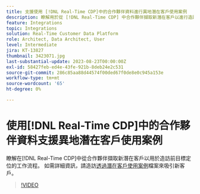 ```yaml
---
title: 支援使用 [!DNL Real-Time CDP]中的合作夥伴資料進行異地潛在客戶使用案例
description: 瞭解用於從 [!DNL Real-Time CDP] 中合作夥伴擷取新潛在客戶以進行造訪前目標定位的工作流程。 
feature: Integrations
topic: Integrations
solution: Real-Time Customer Data Platform
role: Architect, Data Architect, User
level: Intermediate
jira: KT-13827
thumbnail: 3423071.jpg
last-substantial-update: 2023-08-23T00:00:00Z
exl-id: 58427feb-ed4e-43fe-921b-8deb24e2c531
source-git-commit: 286c85aa88d44574f00ded67f0de8e0c945a153e
workflow-type: tm+mt
source-wordcount: '65'
ht-degree: 0%

---
```


# 使用[!DNL Real-Time CDP]中的合作夥伴資料支援異地潛在客戶使用案例

瞭解在[!DNL Real-Time CDP]中從合作夥伴擷取新潛在客戶以用於造訪前目標定位的工作流程。 如需詳細資訊，請造訪[透過潛在客戶使用案例](https://experienceleague.adobe.com/docs/experience-platform/rtcdp/use-cases/partner-data/prospecting.html?lang=zh-Hant)檔案來吸引新客戶。

>[!VIDEO](https://video.tv.adobe.com/v/3452871/?learn=on&enablevpops&captions=chi_hant)
